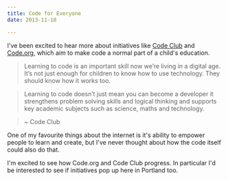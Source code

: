 ```yaml
---
title: Code for Everyone
date: 2013-11-10

---
```


I've been excited to hear more about initiatives like [Code Club](https://www.codeclub.org.uk/) and [Code.org](http://code.org/), which aim to make code a normal part of a child's education.

> Learning to code is an important skill now we’re living in a digital age. It’s not just enough for children to know how to use technology. They should know how it works too.

> Learning to code doesn’t just mean you can become a developer it strengthens problem solving skills and logical thinking and supports key academic subjects such as science, maths and technology.

> ~ Code Club

One of my favourite things about the internet is it's ability to empower people to learn and create, but I've never thought about how the code itself could also do that.

I'm excited to see how Code.org and Code Club progress. In particular I'd be interested to see if initiatives pop up here in Portland too.
